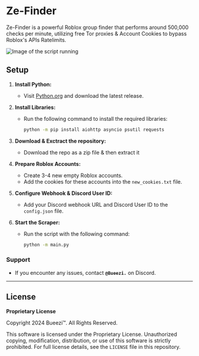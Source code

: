 # Ze-Finder

Ze-Finder is a powerful Roblox group finder that performs around 500,000 checks per minute, utilizing free Tor proxies & Account Cookies to bypass Roblox's APIs Ratelimits.  

![Image of the script running](https://i.imgur.com/JI0caCj.png)

## Setup

1. **Install Python:**
   - Visit [Python.org](https://www.python.org/downloads/) and download the latest release.

2. **Install Libraries:**
   - Run the following command to install the required libraries:
     ```bash
     python -m pip install aiohttp asyncio psutil requests
     ```
3. **Download & Exctract the repository:**
   - Download the repo as a zip file & then extract it
4. **Prepare Roblox Accounts:**
   - Create 3-4 new empty Roblox accounts.
   - Add the cookies for these accounts into the `new_cookies.txt` file.

5. **Configure Webhook & Discord User ID:**
   - Add your Discord webhook URL and Discord User ID to the `config.json` file.


6. **Start the Scraper:**
   - Run the script with the following command:
     ```bash
     python -m main.py
     ```

### Support

- If you encounter any issues, contact **``@Bueezi.``** on Discord.

---

## License

**Proprietary License**

Copyright 2024 Bueezi™. All Rights Reserved.

This software is licensed under the Proprietary License. Unauthorized copying, modification, distribution, or use of this software is strictly prohibited. For full license details, see the `LICENSE` file in this repository.
